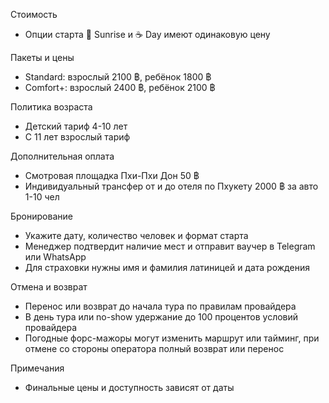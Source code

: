 Стоимость
- Опции старта 🌅 Sunrise и ☕ Day имеют одинаковую цену

Пакеты и цены
- Standard: взрослый 2100 ฿, ребёнок 1800 ฿
- Comfort+: взрослый 2400 ฿, ребёнок 2100 ฿

Политика возраста
- Детский тариф 4-10 лет
- С 11 лет взрослый тариф

Дополнительная оплата
- Смотровая площадка Пхи-Пхи Дон 50 ฿
- Индивидуальный трансфер от и до отеля по Пхукету 2000 ฿ за авто 1-10 чел

Бронирование
- Укажите дату, количество человек и формат старта
- Менеджер подтвердит наличие мест и отправит ваучер в Telegram или WhatsApp
- Для страховки нужны имя и фамилия латиницей и дата рождения

Отмена и возврат
- Перенос или возврат до начала тура по правилам провайдера
- В день тура или no-show удержание до 100 процентов условий провайдера
- Погодные форс-мажоры могут изменить маршрут или тайминг, при отмене со стороны оператора полный возврат или перенос

Примечания
- Финальные цены и доступность зависят от даты
